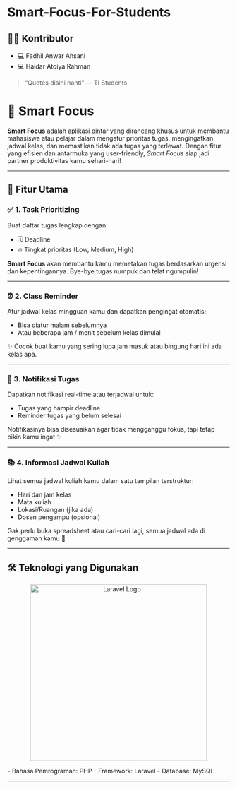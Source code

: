 
# Smart-Focus-For-Students

## 👨‍💻 Kontributor
- 💻 Fadhil Anwar Ahsani
- 💻 Haidar Atqiya Rahman

> “Quotes disini nanti”
> — TI Students
>
> 

# 🎯 Smart Focus

**Smart Focus** adalah aplikasi pintar yang dirancang khusus untuk membantu mahasiswa atau pelajar dalam mengatur prioritas tugas, mengingatkan jadwal kelas, dan memastikan tidak ada tugas yang terlewat. Dengan fitur yang efisien dan antarmuka yang user-friendly, *Smart Focus* siap jadi partner produktivitas kamu sehari-hari!

---

## 🚀 Fitur Utama

### ✅ 1. Task Prioritizing
Buat daftar tugas lengkap dengan:
- 🗓 Deadline
- 🔥 Tingkat prioritas (Low, Medium, High)

**Smart Focus** akan membantu kamu memetakan tugas berdasarkan urgensi dan kepentingannya. Bye-bye tugas numpuk dan telat ngumpulin!

---

### ⏰ 2. Class Reminder
Atur jadwal kelas mingguan kamu dan dapatkan pengingat otomatis:
- Bisa diatur malam sebelumnya
- Atau beberapa jam / menit sebelum kelas dimulai

✨ Cocok buat kamu yang sering lupa jam masuk atau bingung hari ini ada kelas apa.

---

### 🔔 3. Notifikasi Tugas
Dapatkan notifikasi real-time atau terjadwal untuk:
- Tugas yang hampir deadline
- Reminder tugas yang belum selesai

Notifikasinya bisa disesuaikan agar tidak mengganggu fokus, tapi tetap bikin kamu ingat ✨

---

### 📚 4. Informasi Jadwal Kuliah
Lihat semua jadwal kuliah kamu dalam satu tampilan terstruktur:
- Hari dan jam kelas
- Mata kuliah
- Lokasi/Ruangan (jika ada)
- Dosen pengampu (opsional)

Gak perlu buka spreadsheet atau cari-cari lagi, semua jadwal ada di genggaman kamu 📲

---

## 🛠️ Teknologi yang Digunakan
<p align="center"><a href="https://laravel.com" target="_blank"><img src="https://raw.githubusercontent.com/laravel/art/master/logo-lockup/5%20SVG/2%20CMYK/1%20Full%20Color/laravel-logolockup-cmyk-red.svg" width="400" alt="Laravel Logo"></a></p>
- Bahasa Pemrograman: PHP 
- Framework: Laravel 
- Database: MySQL

---





